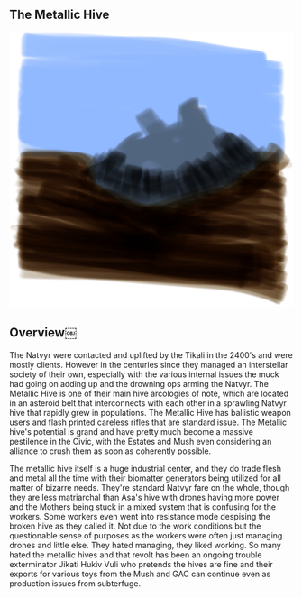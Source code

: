 ## The Metallic Hive

![Metal Hives](/Stellar_Abyss_Setting_Bible/Photo_Directory/MetallicHives.JPG "Metal Hives")


## Overview￼

The  Natvyr were contacted and uplifted by the Tikali in the 2400's and were mostly clients.  However in the centuries since they managed an interstellar society of their own, especially with the various internal issues the muck had going on adding up and the drowning ops arming the Natvyr.  The Metallic Hive is one of their main hive arcologies of note, which are located in an asteroid belt that interconnects with each other in a sprawling Natvyr hive that rapidly grew in populations.  The Metallic Hive has ballistic weapon users and flash printed careless rifles that are standard issue.  The Metallic hive's potential is grand and have pretty much become a massive pestilence in the Civic, with the Estates and Mush even considering an alliance to crush them as soon as coherently possible.

The metallic hive itself is a huge industrial center, and they do trade flesh and metal all the time with their biomatter generators being utilized for all matter of bizarre needs.  They're standard Natvyr fare on the whole, though they are less matriarchal than Asa's hive with drones having more power and the Mothers being stuck in a mixed system that is confusing for the workers.  Some workers even went into resistance mode despising the broken hive as they called it.  Not due to the work conditions but the questionable sense of purposes as the workers were often just managing drones and little else.  They hated managing, they liked working.  So many hated the metallic hives and that revolt has been an ongoing trouble exterminator Jikati Hukiv Vuli who pretends the hives are fine and their exports for various toys from the Mush and GAC can continue even as production issues from subterfuge.
